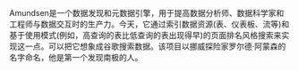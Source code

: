 Amundsen是一个数据发现和元数据引擎，用于提高数据分析师、数据科学家和工程师与数据交互时的生产力。今天，它通过索引数据资源(表、仪表板、流等)和基于使用模式(例如，高查询的表比低查询的表出现得早)的页面排名风格搜索来实现这一点。可以把它想象成谷歌搜索数据。该项目以挪威探险家罗尔德·阿蒙森的名字命名，他是第一个发现南极的人。